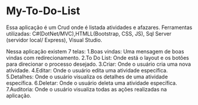 # My-To-Do-List
Essa aplicação é um Crud onde é listada atividades e afazares. 
Ferramentas utilizadas: C#(DotNet/MVC),HTMLL(Bootstrap, CSS, JS), Sql Server (servidor local/ Express), Visual Studio.

Nessa aplicação existem 7 telas: 
1.Boas vindas: Uma mensagem de boas vindas com redirecionamento.
2.To Do List: Onde está o layout e os botões para direcionar o processo desejado.
3.Criar: Onde o usuário cria uma nova atividade.
4.Editar: Onde o usuário edita uma  atividade específica.
5.Detalhes: Onde o usuário visualiza os detalhes de uma atividade específica.
6.Deletar: Onde o usuário deleta uma  atividade específica.
7.Auditoria: Onde o usuário visualiza todas as ações realizadas na aplicação.

